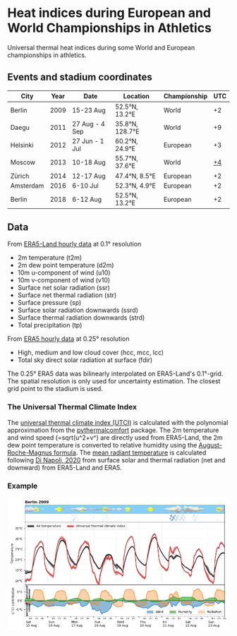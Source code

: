 # Heat indices during European and World Championships in Athletics
Universal thermal heat indices during some World and European championships in athletics.

## Events and stadium coordinates

| City | Year | Date | Location | Championship | UTC |
|------|------|------|----------|--|--|
|Berlin | 2009 | 15-23 Aug | 52.5°N, 13.2°E|World | +2 |
|Daegu  | 2011 | 27 Aug - 4 Sep | 35.8°N, 128.7°E|World | +9 | 
|Helsinki | 2012 | 27 Jun - 1 Jul | 60.2°N, 24.9°E|European | +3 |
|Moscow   | 2013 | 10-18 Aug | 55.7°N, 37.6°E|World | [+4](https://en.wikipedia.org/wiki/Moscow_Time) |
|Zürich   | 2014 | 12-17 Aug | 47.4°N, 8.5°E|European | +2 |
|Amsterdam| 2016 | 6-10 Jul  | 52.3°N, 4.9°E|European | +2 |
|Berlin   | 2018 | 6-12 Aug  | 52.5°N, 13.2°E|European | +2 |
  
## Data 

From [ERA5-Land hourly data](https://cds.climate.copernicus.eu/cdsapp#!/dataset/reanalysis-era5-land?tab=overview) at 0.1° resolution

 - 2m temperature (t2m)
 - 2m dew point temperature (d2m)
 - 10m u-component of wind (u10)
 - 10m v-component of wind (v10)
 - Surface net solar radiation (ssr)
 - Surface net thermal radiation (str)
 - Surface pressure (sp)
 - Surface solar radiation downwards (ssrd)
 - Surface thermal radiation downwards (strd)
 - Total precipitation (tp)

From [ERA5 hourly data](https://cds.climate.copernicus.eu/cdsapp#!/dataset/reanalysis-era5-single-levels?tab=overview) at 0.25° resolution

  - High, medium and low cloud cover (hcc, mcc, lcc)
  - Total sky direct solar radiation at surface (fdir)

The 0.25° ERA5 data was bilinearly interpolated on ERA5-Land's 0.1°-grid.
The spatial resolution is only used for uncertainty estimation.
The closest grid point to the stadium is used.

### The Universal Thermal Climate Index

The [universal thermal climate index (UTCI)](http://utci.org/) is calculated with the polynomial approximation from the [pythermalcomfort](https://github.com/CenterForTheBuiltEnvironment/pythermalcomfort) package. The 2m temperature and wind speed (=sqrt(u^2+v^) are directly used from ERA5-Land, the 2m dew point temperature is converted to relative humidity using the [August-Roche-Magnus formula](https://en.wikipedia.org/wiki/Clausius%E2%80%93Clapeyron_relation#August-Roche-Magnus_approximation). The [mean radiant temperature](https://en.wikipedia.org/wiki/Mean_radiant_temperature) is calculated following [Di Napoli, 2020](https://link.springer.com/article/10.1007%2Fs00484-020-01900-5) from surface solar and thermal radiation (net and downward) from ERA5-Land and ERA5.

### Example

![meteogram](plots/berlin2009.png?raw=true "Meteogram")

